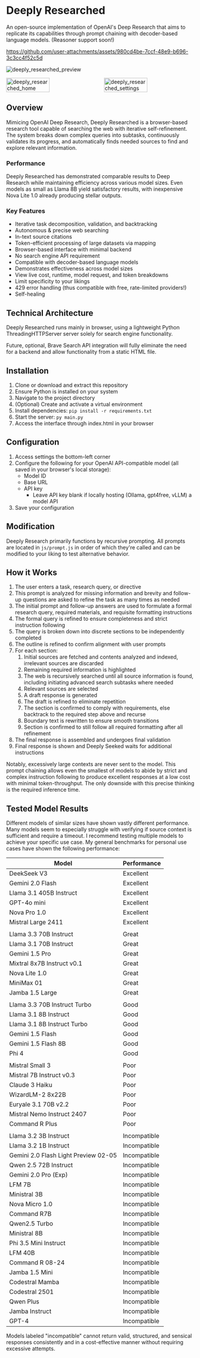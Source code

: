 # Deeply Researched

An open-source implementation of OpenAI's Deep Research that aims to replicate its capabilities through prompt chaining with decoder-based language models. (Reasoner support soon!)

https://github.com/user-attachments/assets/980cd4be-7ccf-48e9-b696-3c3cc4f52c5d

![deeply_researched_preview](https://github.com/user-attachments/assets/cdd885ec-ebc3-4543-9573-ba9c7f750d7f)
<div style="display: flex; justify-content: space-between;">
    <img src="https://github.com/user-attachments/assets/7cfd1a34-1f2d-4722-9122-44f708bed85d" alt="deeply_researched_home" style="width: 48%;">
    <img src="https://github.com/user-attachments/assets/c1be3c62-439f-4c70-8e6f-89a86924b451" alt="deeply_researched_settings" style="width: 48%;">
</div>



## Overview

Mimicing OpenAI Deep Research, Deeply Researched is a browser-based research tool capable of searching the web with iterative self-refinement. The system breaks down complex queries into subtasks, continuously validates its progress, and automatically finds needed sources to find and explore relevant information.

### Performance
Deeply Researched has demonstrated comparable results to Deep Research while maintaining efficiency across various model sizes. Even models as small as Llama 8B yield satisfactory results, with inexpensive Nova Lite 1.0 already producing stellar outputs.

### Key Features
- Iterative task decomposition, validation, and backtracking
- Autonomous & precise web searching
- In-text source citations
- Token-efficient processing of large datasets via mapping 
- Browser-based interface with minimal backend
- No search engine API requirement
- Compatible with decoder-based language models
- Demonstrates effectiveness across model sizes
- View live cost, runtime, model request, and token breakdowns
- Limit specificity to your likings
- 429 error handling (thus compatible with free, rate-limited providers!)
- Self-healing

## Technical Architecture

Deeply Researched runs mainly in browser, using a lightweight Python ThreadingHTTPServer server solely for search engine functionality.

Future, optional, Brave Search API integration will fully eliminate the need for a backend and allow functionality from a static HTML file.

## Installation

1. Clone or download and extract this repository
2. Ensure Python is installed on your system
3. Navigate to the project directory
4. (Optional) Create and activate a virtual environment
5. Install dependencies: `` pip install -r requirements.txt ``
6. Start the server: ``py main.py``
7. Access the interface through index.html in your browser

## Configuration

1. Access settings the bottom-left corner
2. Configure the following for your OpenAI API-compatible model (all saved in your browser's local storage):
   - Model ID
   - Base URL
   - API key
        - Leave API key blank if locally hosting (Ollama, gpt4free, vLLM) a model API
3. Save your configuration

## Modification

Deeply Research primarily functions by recursive prompting. All prompts are located in ``js/prompt.js`` in order of which they're called and can be modified to your liking to test alternative behavior.

## How it Works

1. The user enters a task, research query, or directive
2. This prompt is analyzed for missing information and brevity and follow-up questions are asked to refine the task as many times as needed
3. The initial prompt and follow-up answers are used to formulate a formal research query, required materials, and requisite formatting instructions
4. The formal query is refined to ensure completeness and strict instruction following
5. The query is broken down into discrete sections to be independently completed
6. The outline is refined to confirm alignment with user prompts
7. For each section:
   1. Initial sources are fetched and contents analyzed and indexed, irrelevant sources are discarded
   2. Remaining required information is highlighted
   3. The web is recursively searched until all source information is found, including initiating advanced search subtasks where needed
   4. Relevant sources are selected
   5. A draft response is generated
   6. The draft is refined to eliminate repetition
   7. The section is confirmed to comply with requirements, else backtrack to the required step above and recurse
   8. Boundary text is rewritten to ensure smooth transitions
   9. Section is confirmed to still follow all required formatting after all refinement
8. The final response is assembled and undergoes final validation
9. Final response is shown and Deeply Seeked waits for additional instructions 

Notably, excessively large contexts are never sent to the model. This prompt chaining allows even the smallest of models to abide by strict and complex instruction following to produce excellent responses at a low cost with minimal token-throughput. The only downside with this precise thinking is the required inference time.

## Tested Model Results

Different models of similar sizes have shown vastly different performance. Many models seem to especially struggle with verifying if source context is sufficient and require a timeout. I recommend testing multiple models to achieve your specific use case. My general benchmarks for personal use cases have shown the following performance:

| Model      | Performance |
|------------|--------|
| DeekSeek V3 | Excellent |
| Gemini 2.0 Flash | Excellent |
| Llama 3.1 405B Instruct | Excellent |
| GPT-4o mini | Excellent |
| Nova Pro 1.0 | Excellent |
| Mistral Large 2411 | Excellent |
| | |
| Llama 3.3 70B Instruct | Great |
| Llama 3.1 70B Instruct | Great |
| Gemini 1.5 Pro | Great |
| Mixtral 8x7B Instruct v0.1 | Great |
| Nova Lite 1.0 | Great |
| MiniMax 01 | Great |
| Jamba 1.5 Large | Great |
| | |
| Llama 3.3 70B Instruct Turbo | Good |
| Llama 3.1 8B Instruct | Good |
| Llama 3.1 8B Instruct Turbo | Good |
| Gemini 1.5 Flash | Good |
| Gemini 1.5 Flash 8B | Good |
| Phi 4 | Good |
| | |
| Mistral Small 3 | Poor |
| Mistral 7B Instruct v0.3 | Poor |
| Claude 3 Haiku | Poor |
| WizardLM-2 8x22B | Poor |
| Euryale 3.1 70B v2.2 | Poor |
| Mistral Nemo Instruct 2407 | Poor |
| Command R Plus | Poor |
| | |
| Llama 3.2 3B Instruct | Incompatible |
| Llama 3.2 1B Instruct | Incompatible |
| Gemini 2.0 Flash Light Preview 02-05 | Incompatible |
| Qwen 2.5 72B Instruct | Incompatible |
| Gemini 2.0 Pro (Exp) | Incompatible |
| LFM 7B | Incompatible |
| Ministral 3B | Incompatible |
| Nova Micro 1.0 | Incompatible |
| Command R7B | Incompatible |
| Qwen2.5 Turbo | Incompatible |
| Ministral 8B | Incompatible |
| Phi 3.5 Mini Instruct | Incompatible |
| LFM 40B | Incompatible |
| Command R 08-24 | Incompatible |
| Jamba 1.5 Mini | Incompatible |
| Codestral Mamba | Incompatible |
| Codestral 2501 | Incompatible |
| Qwen Plus | Incompatible |
| Jamba Instruct | Incompatible |
| GPT-4 | Incompatible |

 Models labeled "incompatible" cannot return valid, structured, and sensical responses consistently and in a cost-effective manner without requiring excessive attempts.
